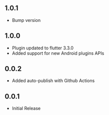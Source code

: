 ## 1.0.1
- Bump version

## 1.0.0
- Plugin updated to flutter 3.3.0
- Added support for new Android plugins APIs

## 0.0.2
- Added auto-publish with Github Actions

## 0.0.1
- Initial Release
